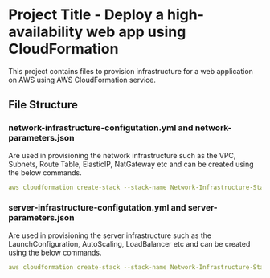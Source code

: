 # Project Title - Deploy a high-availability web app using CloudFormation

This project contains files to provision infrastructure for a web application on AWS using AWS CloudFormation service.

## File Structure

### network-infrastructure-configutation.yml and network-parameters.json

Are used in provisioning the network infrastructure such as the VPC, Subnets, Route Table, ElasticIP, NatGateway etc and can be created using the below commands.

``` YAML
aws cloudformation create-stack --stack-name Network-Infrastructure-Stack --template-body file://network-infrastructure-configuration.yml --parameters file://network-parameters.json  
```

### server-infrastructure-configutation.yml and server-parameters.json

Are used in provisioning the server infrastructure such as the LaunchConfiguration, AutoScaling, LoadBalancer etc and can be created using the below commands.

``` YAML
aws cloudformation create-stack --stack-name Network-Infrastructure-Stack --template-body file://server-infrastructure-configuration.yml --parameters file://server-parameters.json
```

